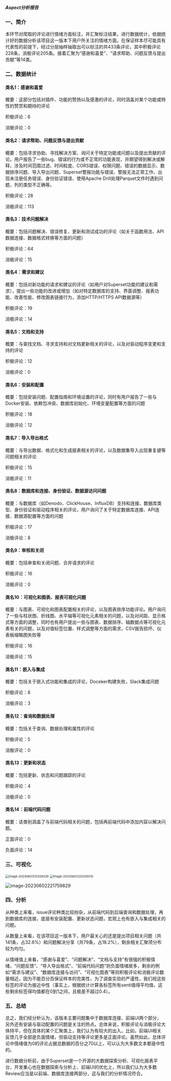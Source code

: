 ***Aspect分析报告***

### 一、简介

本环节对爬取的评论进行情绪方面标注，并汇聚标注结果，进行数据统计，依据统计好的数据分析该项目这一版本下用户所关注的情绪方面。在保证样本尽可能具有代表性的前提下，经过分层抽样抽取出可以标注的共433条评论，其中积极评论228条，消极评论205条。接着汇聚为“感谢和喜爱”、“请求帮助、问题反馈与提出贡献”等14类。



### 二、数据统计

#### 类名1：感谢和喜爱

概要：这部分包括对插件、功能的赞扬以及感激的评论，同时涵盖对某个功能或特性的赞赏和期待的评论

积极评论：6

消极评论：0

#### 类名2：请求帮助、问题反馈与提出贡献

概要：包括寻求协助、寻找解决方案、询问关于特定功能或问题以及提出贡献的评论。用户报告了一些bug、错误的行为或不正常的功能表现，并期望得到解决或解释，涉及时间范围过滤、时间粒度、CORS错误、权限问题、错误的数据显示、数据排序问题、导入导出问题、Superset警报功能与错误、警报无法正常工作、出现未注册任务错误、身份验证错误、使用Apache Drill处理Parquet文件时遇到问题，列的类型不正确等。

积极评论：28

消极评论：113

#### 类名3：技术问题解决

概要：包括问题解决、错误修复、更新和测试成功的评论（如关于函数用法、API数据连接、数据格式转换等方面的问题）

积极评论：64

消极评论：15

#### 类名4：需求和建议

概要：包括对新功能的请求和建议的评论（如用户对Superset功能的建议和需求），提出一些功能的改进或增加（如对特定数据库的支持、界面调整、报表功能、改善性能、修改图表链接行为，添加HTTP/HTTPS API数据源等）

积极评论：19

消极评论：14

#### 类名5：文档和支持

概要：与查找文档、寻求支持和对文档更新相关的评论，以及对驱动程序变更和支持的评论

积极评论：12

消极评论：0

#### 类名6：安装和配置

概要：包括安装问题、配置指南和环境设置的评论，同时有用户报告了一些与Docker安装、依赖包冲突、数据库初始化、环境变量配置等方面的问题

积极评论：18

消极评论：12

#### 类名7：导入导出格式

概要：与导出数据、格式化和生成报表相关的评论，以及数据集导入出现重复键等问题相关的评论

积极评论：15

消极评论：11

#### 类名8：数据库和连接、身份验证、数据源访问问题

概要：与数据库（如Denodo、ClickHouse、InfluxDB）支持和连接、数据库类型、身份验证和驱动程序相关的评论，用户询问了关于特定数据库连接、API连接、数据源配置等方面的问题

积极评论：17

消极评论：8

#### 类名9：审核和关闭

概要：包括审查和关闭问题、合并请求的评论

积极评论：16

消极评论：0

#### 类名10：可视化和图表、报表可视化问题

概要：与图表、可视化和图表配置相关的评论，以及图表排序功能评论。用户询问了一些与柱状图、折线图、水平轴等可视化元素相关的问题，以及对间距、显示格式等方面的调整，同时也有用户提出一些与图表、数据排序、轴数据点等可视化元素有关的问题，以及对值标签位置、样式调整等方面的需求，CSV报告损坏、仪表板缩略图失败等

积极评论：16

消极评论：15

#### 类名11：嵌入与集成

概要：包括关于嵌入式功能和集成的评论，Doceker构建失败，Slack集成问题

积极评论：8

消极评论：3

#### 类名12：查询和数据处理

概要：包括关于查询、数据处理和属性的评论

积极评论：5

消极评论：0

#### 类名13：更新和状态

概要：包括更新、状态和问题跟踪的评论

积极评论：4

消极评论：0

#### 类名14：前端代码问题

概要：该类别涵盖了与前端代码相关的问题，包括再前端代码中添加内容以解决问题。

正面评论：0

负面评论：14

### 三、可视化

<img src="./Aspect%E5%88%86%E6%9E%90%E6%8A%A5%E5%91%8A.assets/image-20230601212326329.png" alt="image-20230601212326329" style="zoom:67%;" />

<img src="./Aspect%E5%88%86%E6%9E%90%E6%8A%A5%E5%91%8A.assets/image-20230601220255015.png" alt="image-20230601220255015" style="zoom:67%;" />

![image-20230602221759829](Aspect分析报告.assets/image-20230602221759829.png)

### 四、分析

从种类上来看，issue评论种类比较纷杂，从前端代码到后端查询和数据处理，再到数据库的连接，底层有安装配置、更新状态问题，宏观上也有嵌入与集成相关的问题。

从数量上来看，在该项目这一版本下，用户最关心的还是提出项目相关问题（共141条，占32.6%）和问题解决分享（共79条，占18.2%），剩余相关汇聚项分布较为均匀。

从情绪值上来看，“感谢与喜爱”、“问题解决”、“文档与支持”有很强的积极情绪，“问题反馈”、“导入导出格式”、“前端代码问题”则负面情绪居多，剩余的例如“需求与建议”、“数据库连接与访问”、“可视化图表”等则积极评论和消极评论数量相近，因为不能百分百保证样本的完美性，为了调查实验的严谨性，我们视这些标签的评论为接近中性（事实上，根据统计计算各标签所有senti值得平均值，这些剩余标签得均值都在0到1之间，且极差不超过0.4）。

### 五、总结

总之，我们经分析认为，该版本主要问题集中于数据库连接、前端UI两个部分，另外还有安装与驱动配置的问题是关注的热点。总体来说，积极评论与消极评论大体持平，但在具体的某个汇聚类上，我们认为有较大的出入。比如，前端UI相关反馈几乎全部是负面情绪，但驱动支持等评论更多是正面评论。虽然如此，总体评论中情绪值为0的评论占据总数据的百分之70以上，可以认为大多数文本都是中性的。

进行数据分析前，由于Superset是一个开源的大数据探索分析、可视化报表平台，开发重心也在数据探索与分析上、前端UI的优化上，所以我们认为大多数Review应当是以前端、数据库连接两部分，这与我们的分析情况符合。

